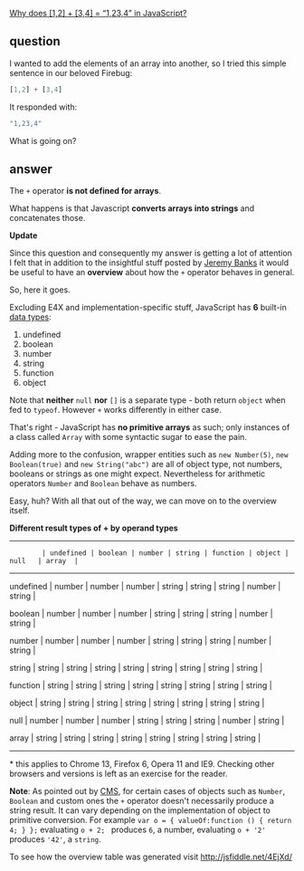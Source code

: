 [Why does [1,2] + [3,4] = “1,23,4” in JavaScript?][1]

[1]: http://stackoverflow.com/questions/7124884/why-does-1-2-3-4-1-23-4-in-javascript

## question

I wanted to add the elements of an array into another, so I tried this simple sentence in our beloved Firebug:

```javascript
[1,2] + [3,4]
```

It responded with:

```javascript
"1,23,4"
```

What is going on?

## answer

The `+` operator **is not defined for arrays**.

What happens is that Javascript **converts arrays into strings** and concatenates those.

**Update**

Since this question and consequently my answer is getting a lot of attention I felt that in addition to the insightful stuff posted by [Jeremy Banks][2] it would be useful to have an **overview** about how the `+` operator behaves in general.

[2]: http://stackoverflow.com/questions/7124884/why-does-1-2-3-4-1-23-4-in-javascript/7124918#7124918

So, here it goes.

Excluding E4X and implementation-specific stuff, JavaScript has **6** built-in [data types][3]:

[3]: https://developer.mozilla.org/en/JavaScript/Reference/Operators/Special/typeof

1. undefined
2. boolean
3. number
4. string
5. function
6. object

Note that **neither** `null` **nor** `[]` is a separate type - both return `object` when fed to `typeof`. 
However `+` works differently in either case.

That's right - JavaScript has **no primitive arrays** as such; 
only instances of a class called `Array` with some syntactic sugar to ease the pain.

Adding more to the confusion, wrapper entities such as `new Number(5)`, `new Boolean(true)` and `new String("abc")` are all of object type, not numbers, booleans or strings as one might expect. 
Nevertheless for arithmetic operators `Number` and `Boolean` behave as numbers.

Easy, huh? With all that out of the way, we can move on to the overview itself.

**Different result types of + by operand types**

-------------------------------------------------------------------------------------------
            | undefined | boolean | number | string | function | object | null   | array  | 
-------------------------------------------------------------------------------------------

undefined   | number    | number  | number | string | string   | string | number | string | 

boolean     | number    | number  | number | string | string   | string | number | string | 

number      | number    | number  | number | string | string   | string | number | string | 

string      | string    | string  | string | string | string   | string | string | string | 

function    | string    | string  | string | string | string   | string | string | string | 

object      | string    | string  | string | string | string   | string | string | string | 

null        | number    | number  | number | string | string   | string | number | string | 

array       | string    | string  | string | string | string   | string | string | string | 

-------------------------------------------------------------------------------------------
\* this applies to Chrome 13, Firefox 6, Opera 11 and IE9. Checking other browsers and versions is left as an exercise for the reader.

**Note**: As pointed out by [CMS](http://stackoverflow.com/users/5445/cms), for certain cases of objects such as `Number`, `Boolean` and custom ones the `+` operator doesn't necessarily produce a string result. 
It can vary depending on the implementation of object to primitive conversion. For example `var o = { valueOf:function () { return 4; } };` evaluating `o + 2; ` produces `6`, a number, evaluating `o + '2'` produces `'42'`, a `string`.

To see how the overview table was generated visit <http://jsfiddle.net/4EjXd/>
